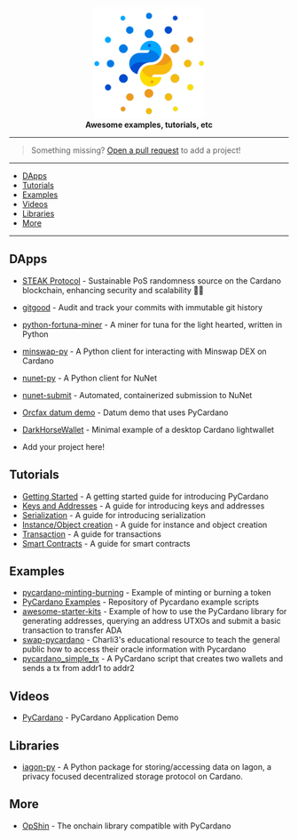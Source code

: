 <p align="center">
    <img src="https://github.com/Python-Cardano/pycardano/blob/main/.github/logo.png" alt="Awesome PyCardano" width="200px"/>
    <br/>
    <strong>Awesome examples, tutorials, etc</strong><br/>
</p>

---

> Something missing? [Open a pull request](https://github.com/B3nac/awesome-pycardano/pulls) to add a project!

---

- [DApps](#DApps)
- [Tutorials](#Tutorials)
- [Examples](#Examples)
- [Videos](#Videos)
- [Libraries](#Libraries)
- [More](#More)

---

## DApps

- [STEAK Protocol](https://github.com/STEAKProtocol) - Sustainable PoS randomness source on the Cardano blockchain, enhancing security and scalability 🌱🚀
- [gitgood](https://github.com/B3nac/gitgood) - Audit and track your commits with immutable git history 
- [python-fortuna-miner](https://github.com/nielstron/python-fortuna-miner) - A miner for tuna for the light hearted, written in Python 
- [minswap-py](https://github.com/theeldermillenial/minswap-py) - A Python client for interacting with Minswap DEX on Cardano
- [nunet-py](https://github.com/theeldermillenial/nunet-py) - A Python client for NuNet
- [nunet-submit](https://github.com/theeldermillenial/nunet-submit) - Automated, containerized submission to NuNet
- [Orcfax datum demo](https://github.com/orcfax/datum-demo-opshin) - Datum demo that uses PyCardano
- [DarkHorseWallet](https://github.com/B3nac/DarkHorseWallet) - Minimal example of a desktop Cardano lightwallet 

- Add your project here!

## Tutorials

- [Getting Started](https://pycardano.readthedocs.io/en/latest/tutorial.html) - A getting started guide for introducing PyCardano
- [Keys and Addresses](https://pycardano.readthedocs.io/en/latest/guides/address.html) - A guide for introducing keys and addresses
- [Serialization](https://pycardano.readthedocs.io/en/latest/guides/serialization.html) - A guide for introducing serialization
- [Instance/Object creation](https://pycardano.readthedocs.io/en/latest/guides/instance_creation.html) - A guide for instance and object creation
- [Transaction](https://pycardano.readthedocs.io/en/latest/guides/transaction.html) - A guide for transactions
- [Smart Contracts](https://pycardano.readthedocs.io/en/latest/guides/plutus.html) - A guide for smart contracts

## Examples

- [pycardano-minting-burning](https://github.com/Et9797/pycardano-minting-burning) - Example of minting or burning a token
- [PyCardano Examples](https://github.com/Python-Cardano/pycardano/tree/main/examples) - Repository of Pycardano example scripts
- [awesome-starter-kits](https://github.com/txpipe/awesome-starter-kits/tree/main/kits/pycardano-tutorial) - Example of how to use the PyCardano library for generating addresses, querying an address UTXOs and submit a basic transaction to transfer ADA  
- [swap-pycardano](https://github.com/Charli3-Official/swap-pycardano) - Charli3's educational resource to teach the general public how to access their oracle information with Pycardano
- [pycardano_simple_tx](https://github.com/tuckpuck/pycardano_simple_tx) - A PyCardano script that creates two wallets and sends a tx from addr1 to addr2 
 
## Videos

- [PyCardano](https://www.youtube.com/watch?v=2r2CiE0YqWQ) - PyCardano Application Demo 

## Libraries

- [iagon-py](https://github.com/theeldermillenial/iagon-py) - A Python package for storing/accessing data on Iagon, a privacy focused decentralized storage protocol on Cardano.

## More

- [OpShin](https://github.com/OpShin/opshin) - The onchain library compatible with PyCardano
